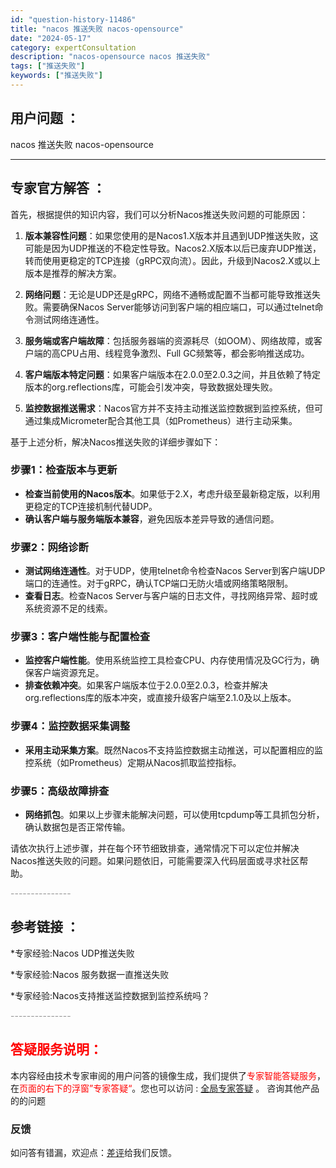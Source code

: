```yaml
---
id: "question-history-11486"
title: "nacos 推送失败 nacos-opensource"
date: "2024-05-17"
category: expertConsultation
description: "nacos-opensource nacos 推送失败"
tags: ["推送失败"]
keywords: ["推送失败"]
---
```


## 用户问题 ： 
 nacos 推送失败 nacos-opensource 

---------------
## 专家官方解答 ：

首先，根据提供的知识内容，我们可以分析Nacos推送失败问题的可能原因：

1. **版本兼容性问题**：如果您使用的是Nacos1.X版本并且遇到UDP推送失败，这可能是因为UDP推送的不稳定性导致。Nacos2.X版本以后已废弃UDP推送，转而使用更稳定的TCP连接（gRPC双向流）。因此，升级到Nacos2.X或以上版本是推荐的解决方案。

2. **网络问题**：无论是UDP还是gRPC，网络不通畅或配置不当都可能导致推送失败。需要确保Nacos Server能够访问到客户端的相应端口，可以通过telnet命令测试网络连通性。

3. **服务端或客户端故障**：包括服务器端的资源耗尽（如OOM）、网络故障，或客户端的高CPU占用、线程竞争激烈、Full GC频繁等，都会影响推送成功。

4. **客户端版本特定问题**：如果客户端版本在2.0.0至2.0.3之间，并且依赖了特定版本的org.reflections库，可能会引发冲突，导致数据处理失败。

5. **监控数据推送需求**：Nacos官方并不支持主动推送监控数据到监控系统，但可通过集成Micrometer配合其他工具（如Prometheus）进行主动采集。

基于上述分析，解决Nacos推送失败的详细步骤如下：

### 步骤1：检查版本与更新
- **检查当前使用的Nacos版本**。如果低于2.X，考虑升级至最新稳定版，以利用更稳定的TCP连接机制代替UDP。
- **确认客户端与服务端版本兼容**，避免因版本差异导致的通信问题。

### 步骤2：网络诊断
- **测试网络连通性**。对于UDP，使用telnet命令检查Nacos Server到客户端UDP端口的连通性。对于gRPC，确认TCP端口无防火墙或网络策略限制。
- **查看日志**。检查Nacos Server与客户端的日志文件，寻找网络异常、超时或系统资源不足的线索。

### 步骤3：客户端性能与配置检查
- **监控客户端性能**。使用系统监控工具检查CPU、内存使用情况及GC行为，确保客户端资源充足。
- **排查依赖冲突**。如果客户端版本位于2.0.0至2.0.3，检查并解决org.reflections库的版本冲突，或直接升级客户端至2.1.0及以上版本。

### 步骤4：监控数据采集调整
- **采用主动采集方案**。既然Nacos不支持监控数据主动推送，可以配置相应的监控系统（如Prometheus）定期从Nacos抓取监控指标。

### 步骤5：高级故障排查
- **网络抓包**。如果以上步骤未能解决问题，可以使用tcpdump等工具抓包分析，确认数据包是否正常传输。

请依次执行上述步骤，并在每个环节细致排查，通常情况下可以定位并解决Nacos推送失败的问题。如果问题依旧，可能需要深入代码层面或寻求社区帮助。


<font color="#949494">---------------</font> 


## 参考链接 ：

*专家经验:Nacos UDP推送失败 
 
 *专家经验:Nacos 服务数据一直推送失败 
 
 *专家经验:Nacos支持推送监控数据到监控系统吗？ 


 <font color="#949494">---------------</font> 
 


## <font color="#FF0000">答疑服务说明：</font> 

本内容经由技术专家审阅的用户问答的镜像生成，我们提供了<font color="#FF0000">专家智能答疑服务</font>，在<font color="#FF0000">页面的右下的浮窗”专家答疑“</font>。您也可以访问 : [全局专家答疑](https://opensource.alibaba.com/chatBot) 。 咨询其他产品的的问题

### 反馈
如问答有错漏，欢迎点：[差评](https://ai.nacos.io/user/feedbackByEnhancerGradePOJOID?enhancerGradePOJOId=13773)给我们反馈。
